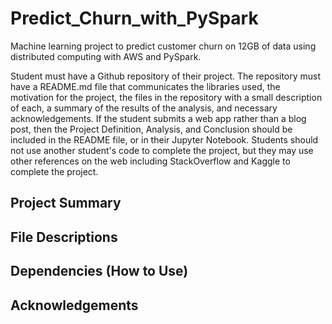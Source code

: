 # Predict_Churn_with_PySpark
Machine learning project to predict customer churn on 12GB of data using distributed computing with AWS and PySpark.

Student must have a Github repository of their project. The repository must have a README.md file that communicates the libraries used, the motivation for the project, the files in the repository with a small description of each, a summary of the results of the analysis, and necessary acknowledgements. If the student submits a web app rather than a blog post, then the Project Definition, Analysis, and Conclusion should be included in the README file, or in their Jupyter Notebook. Students should not use another student's code to complete the project, but they may use other references on the web including StackOverflow and Kaggle to complete the project.

## Project Summary

## File Descriptions

## Dependencies (How to Use)

## Acknowledgements

